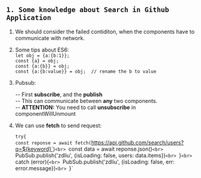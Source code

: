 ## `1. Some knowledge about Search in Github Application`
1. We should consider the failed contiditon, when the components have to communicate with network.
2. Some tips about ES6:<br>
   `let obj = {a:{b:1}};` <br>
   `const {a} = obj; `<br>
   `const {a:{b}} = obj;` <br>
   `const {a:{b:value}} = obj;  // rename the b to value `<br>

3. Pubsub:<br>

   -- First **subscribe**, and the **publish** <br>
   -- This can communicate between **any** two components.<br>
   -- **ATTENTION:** You need to call **unsubscribe** in componentWillUnmount<br>

4. We can use **fetch** to send request: <br>

   `try{`<br>
            `const reponse = await fetch(`https://api.github.com/search/users?q=${keyword}`)`<br>
            `const data = await reponse.json()`<br>
            `PubSub.publish('zdliu', {isLoading: false, users: data.items})`<br>
        `}`<br>
   `catch (error){`<br>
            `PubSub.publish('zdliu', {isLoading: false, err: error.message})`<br>
   `}`<br>

